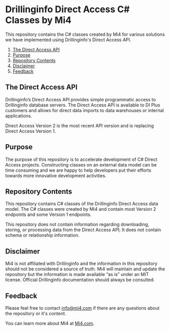 # Drillinginfo Direct Access C# Classes by Mi4

This repository contains the C# classes created by Mi4 for various solutions we have implemented using Drillinginfo's Direct Access API.

1. [ The Direct Access API](#api)
2. [ Purpose ](#purpose)
3. [ Repository Contents ](#contents)
4. [ Disclaimer ](#disclaimer)
5. [ Feedback ](#feedback)

<a name="api"></a>
## The Direct Access API

Drillinginfo’s Direct Access API provides simple programmatic access to Drillinginfo database servers. The Direct Access API is available to DI Plus customers and allows for direct data imports to data warehouses or internal applications.

Direct Access Version 2 is the most recent API version and is replacing Direct Access Version 1.

<a name="purpose"></a>
## Purpose

The purpose of this repository is to accelerate development of C# Direct Access projects. Constructing classes on an external data model can be time consuming and we are happy to help developers put their efforts towards more innovative development activities.

<a name="contents"></a>
## Repository Contents

This repository contains C# classes of the Drillinginfo Direct Access data model. The C# classes were created by Mi4 and contain most Version 2 endpoints and some Version 1 endpoints.

This repository does not contain information regarding downloading, storing, or processing data from the Direct Access API; It does not contain schema or relationship information.

<a name="disclaimer"></a>
## Disclaimer

Mi4 is not affiliated with Drillinginfo and the information in this repository should not be considered a source of truth. Mi4 will maintain and update the repository but the information is made available “as is” under an MIT license. Official Drillinginfo documentation should always be consulted.

<a name="feedback"></a>
## Feedback

Please feel free to contact <a href ="mailto:info@mi4.com">info@mi4.com</a> if there are any questions about the repository or it's content.

You can learn more about Mi4 at <a href="https://www.mi4.com">Mi4.com</a>. 
